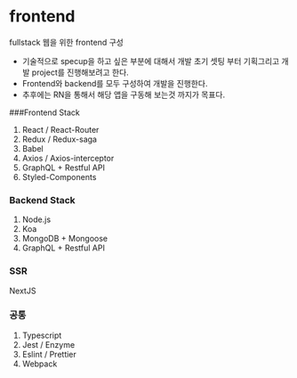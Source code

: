 # frontend
fullstack 웹을 위한 frontend 구성

- 기술적으로 specup을 하고 싶은 부분에 대해서 개발 초기 셋팅 부터 기획그리고 개발 project를 진행해보려고 한다.
- Frontend와 backend를 모두 구성하여 개발을 진행한다.
- 추후에는 RN을 통해서 해당 앱을 구동해 보는것 까지가 목표다.

###Frontend Stack
1. React / React-Router
2. Redux / Redux-saga
3. Babel
4. Axios / Axios-interceptor
5. GraphQL + Restful API
6. Styled-Components

### Backend Stack
1. Node.js
2. Koa
3. MongoDB + Mongoose
4. GraphQL + Restful API

### SSR
NextJS

### 공통
1. Typescript
2. Jest / Enzyme
3. Eslint / Prettier
4. Webpack
